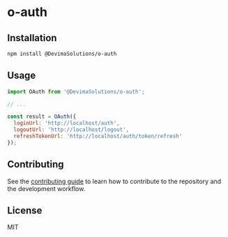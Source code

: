 # o-auth



## Installation

```sh
npm install @DevimaSolutions/o-auth
```

## Usage

```js
import OAuth from '@DevimaSolutions/o-auth';

// ...

const result = OAuth({
  loginUrl: 'http://localhost/auth',
  logoutUrl: 'http://localhost/logout',
  refreshTokenUrl: 'http://localhost/auth/token/refresh'
});
```

## Contributing

See the [contributing guide](CONTRIBUTING.md) to learn how to contribute to the repository and the development workflow.

## License

MIT

